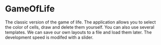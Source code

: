 # GameOfLife
The classic version of the game of life. The application allows you to select the color of cells, draw and delete them yourself. You can also use several templates. We can save our own layouts to a file and load them later. The development speed is modifed with a slider.
